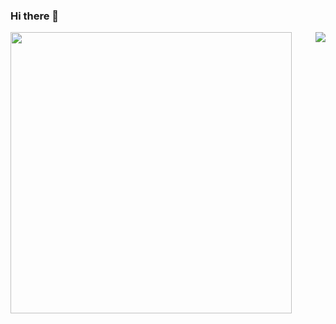### Hi there 👋

<!--
**Jnaneshrompilli/jnaneshrompilli** is a ✨ _special_ ✨ repository because its `README.md` (this file) appears on your GitHub profile-->
<div>
<img  align="left" src="https://github-readme-stats.vercel.app/api?username=jnaneshrompilli&show_icons=true&theme=github_dark" width="450">
<img align="right"  src="https://github-readme-stats.vercel.app/api/top-langs/?username=jnaneshrompilli&layout=compact&hide=cmake width="250">
</div>


